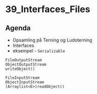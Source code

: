 # 39_Interfaces_Files

## Agenda
- Opsamling på Terning og Ludoterning
- Interfaces
- eksempel - `Serializable`
```
FileOutputStream
ObjectOutputStream
writeObject()

FileInputStream
ObjectInputStream
(Arraylist<E>)readObject()
```
